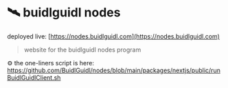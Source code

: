 # 🛰️ buidlguidl nodes 

deployed live: [https://nodes.buidlguidl.com](https://nodes.buidlguidl.com)

> website for the buidlguidl nodes program

⚙️ the one-liners script is here: https://github.com/BuidlGuidl/nodes/blob/main/packages/nextjs/public/runBuidlGuidlClient.sh
